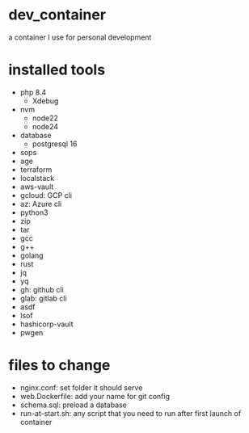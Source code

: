# dev_container
a container I use for personal development

# installed tools
- php 8.4
    - Xdebug
- nvm
    - node22
    - node24
- database
    - postgresql 16
- sops
- age
- terraform
- localstack
- aws-vault
- gcloud: GCP cli
- az: Azure cli
- python3
- zip
- tar
- gcc
- g++
- golang
- rust
- jq
- yq
- gh: github cli
- glab: gitlab cli
- asdf
- lsof
- hashicorp-vault
- pwgen


# files to change
- nginx.conf: set folder it should serve
- web.Dockerfile: add your name for git config
- schema.sql: preload a database
- run-at-start.sh: any script that you need to run after first launch of container
